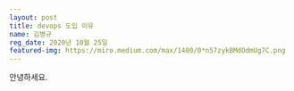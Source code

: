 ```yaml
---
layout: post
title: devops 도입 이유
name: 김병규
reg_date: 2020년 10월 25일
featured-img: https://miro.medium.com/max/1400/0*n57zykBMdOdmUg7C.png
---
```


안녕하세요.
